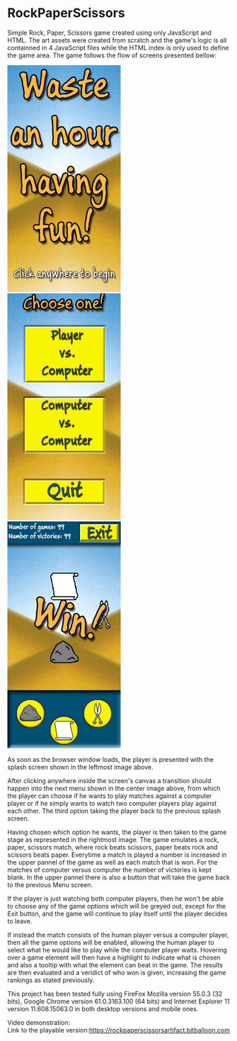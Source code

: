  # RockPaperScissors
  Simple Rock, Paper, Scissors game created using only JavaScript and HTML. The art assets were created from scratch and the game's logic is all containned in 4 JavaScript files while the HTML index is only used to define the game area. The game follows the flow of screens presented bellow:  
  
![alt text](https://github.com/GustavoMaranhao/RockPaperScissors/blob/master/images/SplashMenu/_ConceptArt.png)                  ![alt text](https://github.com/GustavoMaranhao/RockPaperScissors/blob/master/images/MainMenu/_ConceptArt.png)                   ![alt text](https://github.com/GustavoMaranhao/RockPaperScissors/blob/master/images/GameStage/_ConceptArt.png)    
  
  As soon as the browser window loads, the player is presented with the splash screen shown in the leftmost image above.
  
  After clicking anywhere inside the screen's canvas a transition should happen into the next menu shown in the center image above, from which the player can choose if he wants to play matches against a computer player or if he simply wants to watch two computer players play against each other. The third option taking the player back to the previous splash screen.  
  
  Having chosen which option he wants, the player is then taken to the game stage as represented in the rightmost image. The game emulates a rock, paper, scissors match, where rock beats scissors, paper beats rock and scissors beats paper. Everytime a match is played a number is increased in the upper pannel of the game as well as each match that is won. For the matches of computer versus computer the number of victories is kept blank. In the upper pannel there is also a button that will take the game back to the previous Menu screen.  
  
  If the player is just watching both computer players, then he won't be able to choose any of the game options which will be greyed out, except for the Exit button, and the game will continue to play itself until the player decides to leave.  
  
  If instead the match consists of the human player versus a computer player, then all the game options will be enabled, allowing the human player to select what he would like to play while the computer player waits. Hovering over a game element will then have a highlight to indicate what is chosen and also a tooltip with what the element can beat in the game. The results are then evaluated and a veridict of who won is given, increasing the game rankings as stated previously.
  
  This project has been tested fully using FireFox Mozilla version 55.0.3 (32 bits), Google Chrome version 61.0.3163.100 (64 bits) and Internet Explorer 11 version 11.608.15063.0 in both desktop versions and mobile ones.  
  
  Video demonstration:   
  Link to the playable version:https://rockpaperscissorsartifact.bitballoon.com
